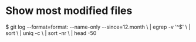 # Show most modified files

  $ git log --format=format: --name-only --since=12.month \ | egrep -v '^$' \ | sort \ | uniq -c \ | sort -nr \ | head -50
